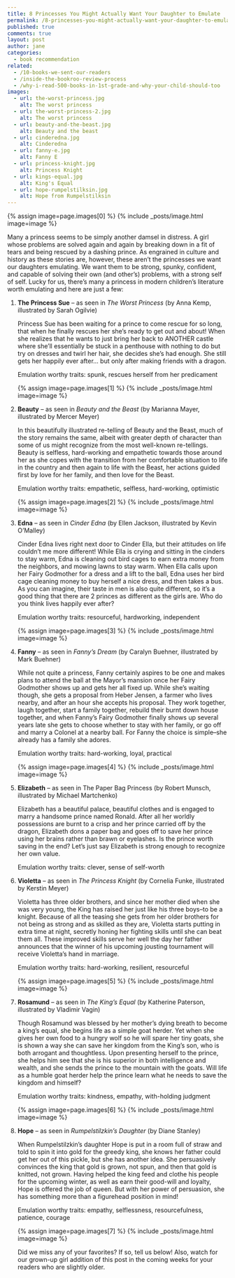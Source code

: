 ```yaml
---
title: 8 Princesses You Might Actually Want Your Daughter to Emulate
permalink: /8-princesses-you-might-actually-want-your-daughter-to-emulate
published: true
comments: true
layout: post
author: jane
categories: 
  - book recommendation
related: 
  - /10-books-we-sent-our-readers
  - /inside-the-bookroo-review-process
  - /why-i-read-500-books-in-1st-grade-and-why-your-child-should-too
images: 
  - url: the-worst-princess.jpg
    alt: The worst princess
  - url: the-worst-princess-2.jpg
    alt: The worst princess
  - url: beauty-and-the-beast.jpg
    alt: Beauty and the beast
  - url: cinderedna.jpg
    alt: Cinderedna
  - url: fanny-e.jpg
    alt: Fanny E
  - url: princess-knight.jpg
    alt: Princess Knight
  - url: kings-equal.jpg
    alt: King's Equal
  - url: hope-rumpelstilksin.jpg
    alt: Hope from Rumpelstilksin
---
```


{% assign image=page.images[0] %}
{% include _posts/image.html image=image %}

Many a princess seems to be simply another damsel in distress. A girl whose problems are solved again and again by breaking down in a fit of tears and being rescued by a dashing prince. As engrained in culture and history as these stories are, however, these aren’t the princesses we want our daughters emulating. We want them to be strong, spunky, confident, and capable of solving their own (and other’s) problems, with a strong self of self. Lucky for us, there’s many a princess in modern children’s literature worth emulating and here are just a few:

1. **The Princess Sue** – as seen in _The Worst Princess_ (by Anna Kemp, illustrated by Sarah Ogilvie)

    Princess Sue has been waiting for a prince to come rescue for so long, that when he finally rescues her she’s ready to get out and about! When she realizes that he wants to just bring her back to ANOTHER castle where she’ll essentially be stuck in a penthouse with nothing to do but try on dresses and twirl her hair, she decides she’s had enough. She still gets her happily ever after… but only after making friends with a dragon.

    Emulation worthy traits: spunk, rescues herself from her predicament

    {% assign image=page.images[1] %}
    {% include _posts/image.html image=image %}

2. **Beauty** – as seen in _Beauty and the Beast_ (by Marianna Mayer, illustrated by Mercer Meyer)

    In this beautifully illustrated re-telling of Beauty and the Beast, much of the story remains the same, albeit with greater depth of character than some of us might recognize from the most well-known re-tellings. Beauty is selfless, hard-working and empathetic towards those around her as she copes with the transition from her comfortable situation to life in the country and then again to life with the Beast, her actions guided first by love for her family, and then love for the Beast.

    Emulation worthy traits: empathetic, selfless, hard-working, optimistic

    {% assign image=page.images[2] %}
    {% include _posts/image.html image=image %}

3. **Edna** – as seen in _Cinder Edna_ (by Ellen Jackson, illustrated by Kevin O’Malley)

    Cinder Edna lives right next door to Cinder Ella, but their attitudes on life couldn’t me more different! While Ella is crying and sitting in the cinders to stay warm, Edna is cleaning out bird cages to earn extra money from the neighbors, and mowing lawns to stay warm. When Ella calls upon her Fairy Godmother for a dress and a lift to the ball, Edna uses her bird cage cleaning money to buy herself a nice dress, and then takes a bus. As you can imagine, their taste in men is also quite different, so it’s a good thing that there are 2 princes as different as the girls are. Who do you think lives happily ever after?

    Emulation worthy traits: resourceful, hardworking, independent

    {% assign image=page.images[3] %}
    {% include _posts/image.html image=image %}

4. **Fanny** – as seen in _Fanny’s Dream_ (by Caralyn Buehner, illustrated by Mark Buehner)

    While not quite a princess, Fanny certainly aspires to be one and makes plans to attend the ball at the Mayor’s mansion once her Fairy Godmother shows up and gets her all fixed up. While she’s waiting though, she gets a proposal from Heber Jensen, a farmer who lives nearby, and after an hour she accepts his proposal. They work together, laugh together, start a family together, rebuild their burnt down house together, and when Fanny’s Fairy Godmother finally shows up several years late she gets to choose whether to stay with her family, or go off and marry a Colonel at a nearby ball. For Fanny the choice is simple–she already has a family she adores.

    Emulation worthy traits: hard-working, loyal, practical

    {% assign image=page.images[4] %}
    {% include _posts/image.html image=image %}

5. **Elizabeth** – as seen in The Paper Bag Princess (by Robert Munsch, illustrated by Michael Martchenko)

    Elizabeth has a beautiful palace, beautiful clothes and is engaged to marry a handsome prince named Ronald. After all her worldly possessions are burnt to a crisp and her prince carried off by the dragon, Elizabeth dons a paper bag and goes off to save her prince using her brains rather than brawn or eyelashes. Is the prince worth saving in the end? Let’s just say Elizabeth is strong enough to recognize her own value.

    Emulation worthy traits: clever, sense of self-worth

6. **Violetta** – as seen in _The Princess Knight_ (by Cornelia Funke, illustrated by Kerstin Meyer)

    Violetta has three older brothers, and since her mother died when she was very young, the King has raised her just like his three boys–to be a knight. Because of all the teasing she gets from her older brothers for not being as strong and as skilled as they are, Violetta starts putting in extra time at night, secretly honing her fighting skills until she can beat them all. These improved skills serve her well the day her father announces that the winner of his upcoming jousting tournament will receive Violetta’s hand in marriage.

    Emulation worthy traits: hard-working, resilient, resourceful

    {% assign image=page.images[5] %}
    {% include _posts/image.html image=image %}

7. **Rosamund** – as seen in _The King’s Equal_ (by Katherine Paterson, illustrated by Vladimir Vagin)

    Though Rosamund was blessed by her mother’s dying breath to become a king’s equal, she begins life as a simple goat herder. Yet when she gives her own food to a hungry wolf so he will spare her tiny goats, she is shown a way she can save her kingdom from the King’s son, who is both arrogant and thoughtless. Upon presenting herself to the prince, she helps him see that she is his superior in both  intelligence and wealth, and she sends the prince to the mountain with the goats. Will life as a humble goat herder help the prince learn what he needs to save the kingdom and himself?

    Emulation worthy traits: kindness, empathy, with-holding judgment

    {% assign image=page.images[6] %}
    {% include _posts/image.html image=image %}

8. **Hope** – as seen in _Rumpelstilzkin’s Daughter_ (by Diane Stanley)

    When Rumpelstilzkin’s daughter Hope is put in a room full of straw and told to spin it into gold for the greedy king, she knows her father could get her out of this pickle, but she has another idea. She persuasively convinces the king that gold is grown, not spun, and then that gold is knitted, not grown. Having helped the king feed and clothe his people for the upcoming winter, as well as earn their good-will and loyalty, Hope is offered the job of queen. But with her power of persuasion, she has something more than a figurehead position in mind!

    Emulation worthy traits: empathy, selflessness, resourcefulness, patience, courage

    {% assign image=page.images[7] %}
    {% include _posts/image.html image=image %}

    Did we miss any of your favorites? If so, tell us below! Also, watch for our grown-up girl addition of this post in the coming weeks for your readers who are slightly older.
